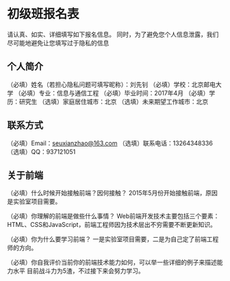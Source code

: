 
# 初级班报名表

请认真、如实、详细填写如下报名信息。
同时，为了避免您个人信息泄露，我们尽可能地避免让您填写过于隐私的信息

## 个人简介

（必填）姓名（若担心隐私问题可填写昵称）：刘先钊
（必填）学校：北京邮电大学
（必填）专业：信息与通信工程
（必填）毕业时间：2017年4月
（必填）学历：研究生
（选填）家庭居住城市：北京
（选填）未来期望工作城市：北京

## 联系方式

（必填）Email：seuxianzhao@163.com
（选填）联系电话：13264348336
（选填）QQ：937121051

## 关于前端

（必填）什么时候开始接触前端？因何接触？
2015年5月份开始接触前端，原因是实验室项目需要。

（必填）你理解的前端是做些什么事情？
Web前端开发技术主要包括三个要素：HTML、CSS和JavaScript，前端工程师因为技术层出不穷需要不断更新知识。

（必填）你为什么要学习前端？
一是实验室项目需要，二是为自己定了前端工程师的方向。

（必填）你自我评价当前你的前端技术能力如何，可以举一些详细的例子来描述能力水平
目前战斗力为5渣，不过接下来会努力学习。


